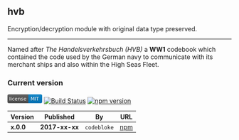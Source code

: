 hvb
---
Encryption/decryption module with original data type preserved.

***
Named after *The Handelsverkehrsbuch (HVB)* a **WW1** codebook which contained the code used by the German navy to communicate with its merchant ships and also within the High Seas Fleet.

### Current version

[![MIT License](https://raw.githubusercontent.com/martinswiderski/hvb/master/mit-license.png)](LICENSE) [![Build Status](https://travis-ci.org/martinswiderski/hvb.svg?branch=master)](https://travis-ci.org/martinswiderski/hvb) [![npm version](https://badge.fury.io/js/hvb.svg)](https://www.npmjs.com/package/hvb)

Version|Published|By|URL
--- | --- | --- | ---
**x.0.0** | **2017-xx-xx** | `codebloke` | [npm](https://www.npmjs.com/package/hvb)



